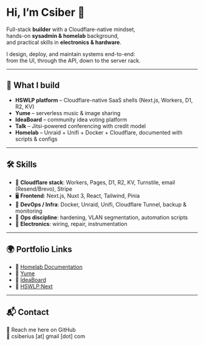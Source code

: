 # Hi, I’m Csiber 👋

Full-stack **builder** with a Cloudflare-native mindset,  
hands-on **sysadmin & homelab** background,  
and practical skills in **electronics & hardware**.  

I design, deploy, and maintain systems end-to-end:  
from the UI, through the API, down to the server rack.

---

## 🚀 What I build

- **HSWLP platform** – Cloudflare-native SaaS shells (Next.js, Workers, D1, R2, KV)  
- **Yume** – serverless music & image sharing  
- **IdeaBoard** – community idea voting platform  
- **Talk** – Jitsi-powered conferencing with credit model  
- **Homelab** – Unraid + Unifi + Docker + Cloudflare, documented with scripts & configs  

---

## 🛠️ Skills

- 🧩 **Cloudflare stack**: Workers, Pages, D1, R2, KV, Turnstile, email (Resend/Brevo), Stripe  
- 🖥️ **Frontend**: Next.js, Nuxt 3, React, Tailwind, Pinia  
- 🐳 **DevOps / Infra**: Docker, Unraid, Unifi, Cloudflare Tunnel, backup & monitoring  
- 🔐 **Ops discipline**: hardening, VLAN segmentation, automation scripts  
- 🔧 **Electronics**: wiring, repair, instrumentation  

---

## 🌍 Portfolio Links

- 🔗 [Homelab Documentation](https://csiber.github.io/homelab/)  
- 🔗 [Yume](https://github.com/csiber/hswlp-shell-yume)  
- 🔗 [IdeaBoard](https://github.com/csiber/hswlp-shell-ideaboard)  
- 🔗 [HSWLP:Next](https://github.com/csiber/hswlp-next)  

---

## 📬 Contact

💬 Reach me here on GitHub  
📧 csiberius [at] gmail [dot] com
